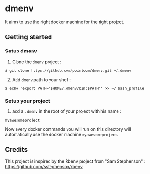 # dmenv

It aims to use the right docker machine for the right project.

## Getting started

### Setup dmenv
1) Clone the `dmenv` project :

```shell
$ git clone https://github.com/pointcom/dmenv.git ~/.dmenv
```

2) Add `dmenv` path to your shell :

```shell
$ echo 'export PATH="$HOME/.dmenv/bin:$PATH"' >> ~/.bash_profile
```

### Setup your project

1) add a `.dmenv` in the root of your project with his name :

```
myawesomeproject
```

Now every docker commands you will run on this directory will automatically use the docker machine `myawesomeproject`.



## Credits

This project is inspired by the Rbenv project from "Sam Stephenson" :
https://github.com/sstephenson/rbenv

